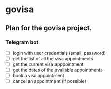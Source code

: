 # govisa

## Plan for the govisa project.

### Telegram bot

- [ ] login with user credentials (email, password)
- [ ] get the list of all the visa appointments
- [ ] get the current visa apppointment
- [ ] get the dates of the avaliable appointments
- [ ] book a visa appointment
- [ ] cancel an appointment (if possible)